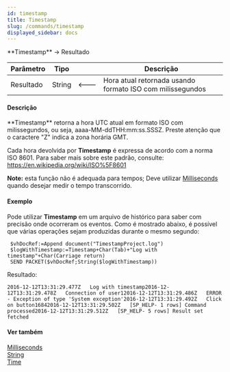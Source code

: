 ```yaml
---
id: timestamp
title: Timestamp
slug: /commands/timestamp
displayed_sidebar: docs
---
```


<!--REF #_command_.Timestamp.Syntax-->**Timestamp** -> Resultado<!-- END REF-->
<!--REF #_command_.Timestamp.Params-->
| Parâmetro | Tipo |  | Descrição |
| --- | --- | --- | --- |
| Resultado | String | &#x1F850; | Hora atual retornada usando formato ISO com milissegundos |

<!-- END REF-->

#### Descrição 

<!--REF #_command_.Timestamp.Summary-->**Timestamp** retorna a hora UTC atual em formato ISO com milissegundos, ou seja, aaaa-MM-ddTHH:mm:ss.<!-- END REF-->SSSZ. Preste atenção que o caractere "Z" indica a zona horária GMT.

Cada hora devolvida por **Timestamp** é expressa de acordo com a norma ISO 8601\. Para saber mais sobre este padrão, consulte: <https://en.wikipedia.org/wiki/ISO%5F8601>

**Note:** esta função não é adequada para tempos; Deve utilizar [Milliseconds](milliseconds.md) quando desejar medir o tempo transcorrido.

#### Exemplo 

Pode utilizar **Timestamp** em um arquivo de histórico para saber com precisão onde ocorreram os eventos. Como é mostrado abaixo, é possível que várias operações sejam produzidas durante o mesmo segundo:

```4d
 $vhDocRef:=Append document("TimestampProject.log")
 $logWithTimestamp:=Timestamp+Char(Tab)+"Log with timestamp"+Char(Carriage return)
 SEND PACKET($vhDocRef;String($logWithTimestamp))
```

Resultado:

```RAW
2016-12-12T13:31:29.477Z   Log with timestamp2016-12-12T13:31:29.478Z   Connection of user12016-12-12T13:31:29.486Z   ERROR - Exception of type 'System exception'2016-12-12T13:31:29.492Z   Click on button16842016-12-12T13:31:29.502Z   [SP_HELP- 1 rows] Command processed2016-12-12T13:31:29.512Z   [SP_HELP- 5 rows] Result set fetched
```

#### Ver também 

[Milliseconds](milliseconds.md)  
[String](string.md)  
[Time](time.md)  